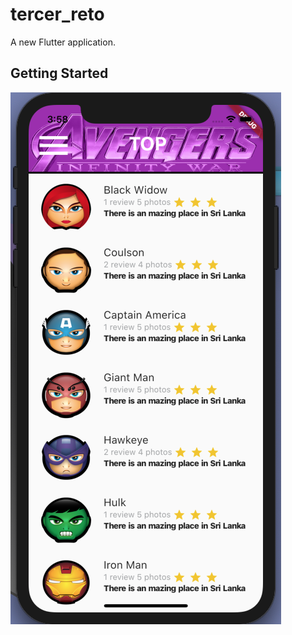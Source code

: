 # tercer_reto

A new Flutter application.

## Getting Started

![alt text](https://github.com/jjguitar/appAvengersTop/blob/master/screenShot.png)
